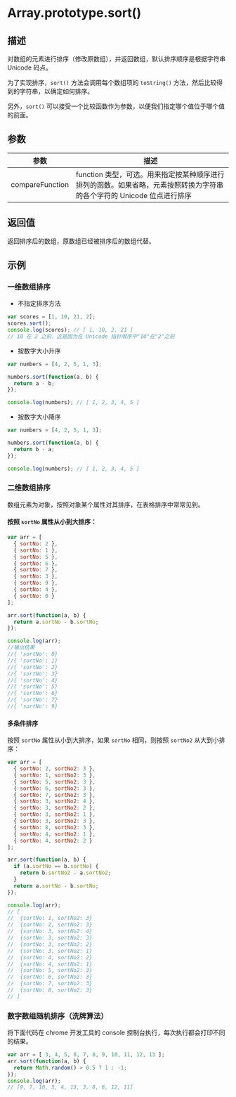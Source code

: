 # Array.prototype.sort()

## 描述

对数组的元素进行排序（修改原数组），并返回数组，默认排序顺序是根据字符串 Unicode 码点。

为了实现排序，`sort()` 方法会调用每个数组项的 `toString()` 方法，然后比较得到的字符串，以确定如何排序。

另外，`sort()` 可以接受一个比较函数作为参数，以便我们指定哪个值位于哪个值的前面。

## 参数

| 参数            | 描述                                                                                                                   |
| --------------- | ---------------------------------------------------------------------------------------------------------------------- |
| compareFunction | function 类型，可选。用来指定按某种顺序进行排列的函数。如果省略，元素按照转换为字符串的各个字符的 Unicode 位点进行排序 |

## 返回值

返回排序后的数组，原数组已经被排序后的数组代替。

## 示例

### 一维数组排序

- 不指定排序方法

```js
var scores = [1, 10, 21, 2];
scores.sort();
console.log(scores); // [ 1, 10, 2, 21 ]
// 10 在 2 之前，这是因为在 Unicode 指针顺序中"10"在"2"之前
```

- 按数字大小升序

```js
var numbers = [4, 2, 5, 1, 3];

numbers.sort(function(a, b) {
  return a - b;
});

console.log(numbers); // [ 1, 2, 3, 4, 5 ]
```

- 按数字大小降序

```js
var numbers = [4, 2, 5, 1, 3];

numbers.sort(function(a, b) {
  return b - a;
});

console.log(numbers); // [ 1, 2, 3, 4, 5 ]
```

### 二维数组排序

数组元素为对象，按照对象某个属性对其排序，在表格排序中常常见到。

#### 按照 `sortNo` 属性从小到大排序：

```js
var arr = [
  { sortNo: 2 },
  { sortNo: 1 },
  { sortNo: 5 },
  { sortNo: 6 },
  { sortNo: 7 },
  { sortNo: 3 },
  { sortNo: 9 },
  { sortNo: 4 },
  { sortNo: 0 }
];

arr.sort(function(a, b) {
  return a.sortNo - b.sortNo;
});

console.log(arr);
//输出结果
//{ 'sortNo': 0}
//{ 'sortNo': 1}
//{ 'sortNo': 2}
//{ 'sortNo': 3}
//{ 'sortNo': 4}
//{ 'sortNo': 5}
//{ 'sortNo': 6}
//{ 'sortNo': 7}
//{ 'sortNo': 9}
```

#### 多条件排序

按照 `sortNo` 属性从小到大排序，如果 `sortNo` 相同，则按照 `sortNo2` 从大到小排序：

```js
var arr = [
  { sortNo: 2, sortNo2: 3 },
  { sortNo: 1, sortNo2: 3 },
  { sortNo: 5, sortNo2: 3 },
  { sortNo: 6, sortNo2: 3 },
  { sortNo: 7, sortNo2: 3 },
  { sortNo: 3, sortNo2: 4 },
  { sortNo: 3, sortNo2: 2 },
  { sortNo: 3, sortNo2: 1 },
  { sortNo: 3, sortNo2: 3 },
  { sortNo: 8, sortNo2: 3 },
  { sortNo: 4, sortNo2: 1 },
  { sortNo: 4, sortNo2: 2 }
];

arr.sort(function(a, b) {
  if (a.sortNo == b.sortNo) {
    return b.sortNo2 - a.sortNo2;
  }
  return a.sortNo - b.sortNo;
});

console.log(arr);
// [
//  {sortNo: 1, sortNo2: 3}
//  {sortNo: 2, sortNo2: 3}
//  {sortNo: 3, sortNo2: 4}
//  {sortNo: 3, sortNo2: 3}
//  {sortNo: 3, sortNo2: 2}
//  {sortNo: 3, sortNo2: 1}
//  {sortNo: 4, sortNo2: 2}
//  {sortNo: 4, sortNo2: 1}
//  {sortNo: 5, sortNo2: 3}
//  {sortNo: 6, sortNo2: 3}
//  {sortNo: 7, sortNo2: 3}
//  {sortNo: 8, sortNo2: 3}
// ]
```

### 数字数组随机排序（洗牌算法）

将下面代码在 chrome 开发工具的 console 控制台执行，每次执行都会打印不同的结果。

```js
var arr = [ 3, 4, 5, 6, 7, 8, 9, 10, 11, 12, 13 ];
arr.sort(function(a, b) {
  return Math.random() > 0.5 ? 1 : -1;
});
console.log(arr);
// [9, 7, 10, 5, 4, 13, 3, 8, 6, 12, 11]
```